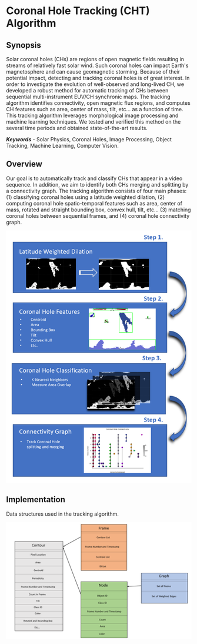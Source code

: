 # Coronal Hole Tracking (CHT) Algorithm

## Synopsis
Solar coronal holes (CHs) are regions of open magnetic fields resulting in streams 
of relatively fast solar wind. Such coronal holes can impact Earth's magnetosphere
and can cause geomagnetic storming. Because of their potential impact, detecting and
tracking coronal holes is of great interest. In order to investigate the evolution of
well-observed and long-lived CH, we developed a robust method for automatic tracking of
CHs between sequential multi-instrument EUV/CH synchronic maps. The tracking algorithm identifies
connectivity, open magnetic flux regions, and computes CH features such as area,
center of mass, tilt, etc... as a function of time. This tracking algorithm leverages morphological
image processing and machine learning techniques. We tested and verified this method on
the several time periods and obtained state-of-the-art results.

***Keywords*** - Solar Physics, Coronal Holes, Image Processing, Object Tracking, Machine Learning, Computer Vision.


## Overview
Our goal is to automatically track and classify CHs that appear in a video sequence. 
In addition, we aim to identify both CHs merging and splitting by a connectivity graph.
The tracking algorithm consists of four main phases: (1) classifying coronal holes using a latitude 
weighted dilation, (2) computing coronal hole spatio-temporal features such as area, center of mass, 
rotated and straight bounding box, convex hull, tilt, etc... (3) matching coronal holes between sequential 
frames, and (4) coronal hole connectivity graph.

![](images/diagram_method.PNG)

## Implementation
Data structures used in the tracking algorithm. 

![](images/DataStructuresCHT.PNG)